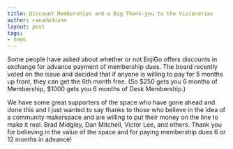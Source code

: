 ```yaml
---
title: Discount Memberships and a Big Thank-you to the Visionaries
author: canadaduane
layout: post
tags:
- news
---
```


Some people have asked about whether or not EnjiGo offers discounts in exchange for advance payment of membership dues. The board recently voted on the issue and decided that if anyone is willing to pay for 5 months up front, they can get the 6th month free. (So $250 gets you 6 months of Membership, $1000 gets you 6 months of Desk Membership.)

We have some great supporters of the space who have gone ahead and done this and I just wanted to say thanks to those who believe in the idea of a community makerspace and are willing to put their money on the line to make it real. Brad Midgley, Dan Mitchell, Victor Lee, and others. Thank you for believing in the value of the space and for paying membership dues 6 or 12 months in advance!
